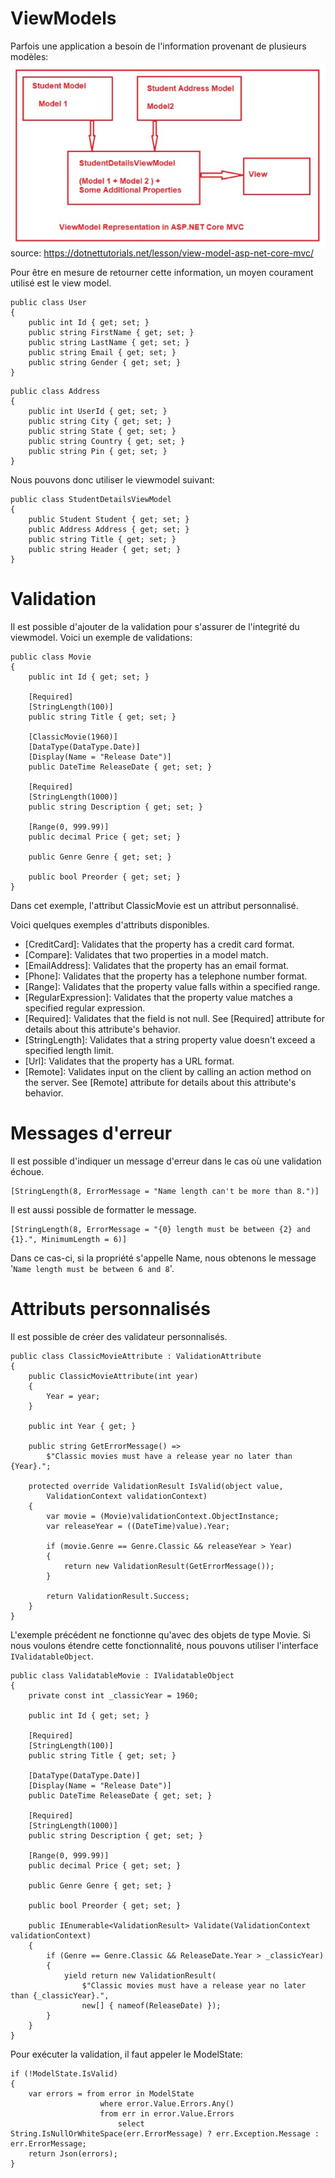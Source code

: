 # ViewModels
Parfois une application a besoin de l'information provenant de plusieurs modèles:
![alt text](viewmodel.jpg)<BR>
source: https://dotnettutorials.net/lesson/view-model-asp-net-core-mvc/

Pour être en mesure de retourner cette information, un moyen courament utilisé est le view model.

```
public class User
{
    public int Id { get; set; }
    public string FirstName { get; set; }
    public string LastName { get; set; }
    public string Email { get; set; }
    public string Gender { get; set; }
}
```

```
public class Address
{
    public int UserId { get; set; }
    public string City { get; set; }
    public string State { get; set; }
    public string Country { get; set; }
    public string Pin { get; set; }
}
```

Nous pouvons donc utiliser le viewmodel suivant:
```
public class StudentDetailsViewModel
{
    public Student Student { get; set; }
    public Address Address { get; set; }
    public string Title { get; set; }
    public string Header { get; set; }
}
```

# Validation
Il est possible d'ajouter de la validation pour s'assurer de l'integrité du viewmodel. Voici un exemple de validations:

```
public class Movie
{
    public int Id { get; set; }

    [Required]
    [StringLength(100)]
    public string Title { get; set; }

    [ClassicMovie(1960)]
    [DataType(DataType.Date)]
    [Display(Name = "Release Date")]
    public DateTime ReleaseDate { get; set; }

    [Required]
    [StringLength(1000)]
    public string Description { get; set; }

    [Range(0, 999.99)]
    public decimal Price { get; set; }

    public Genre Genre { get; set; }

    public bool Preorder { get; set; }
}
```
Dans cet exemple, l'attribut ClassicMovie est un attribut personnalisé.

Voici quelques exemples d'attributs disponibles.
- [CreditCard]: Validates that the property has a credit card format. 
- [Compare]: Validates that two properties in a model match.
- [EmailAddress]: Validates that the property has an email format.
- [Phone]: Validates that the property has a telephone number format.
- [Range]: Validates that the property value falls within a specified range.
- [RegularExpression]: Validates that the property value matches a specified regular expression.
- [Required]: Validates that the field is not null. See [Required] attribute for details about this attribute's behavior.
- [StringLength]: Validates that a string property value doesn't exceed a specified length limit.
- [Url]: Validates that the property has a URL format.
- [Remote]: Validates input on the client by calling an action method on the server. See [Remote] attribute for details about this attribute's behavior.

# Messages d'erreur
Il est possible d'indiquer un message d'erreur dans le cas où une validation échoue.

```
[StringLength(8, ErrorMessage = "Name length can't be more than 8.")]
```

Il est aussi possible de formatter le message.
```
[StringLength(8, ErrorMessage = "{0} length must be between {2} and {1}.", MinimumLength = 6)]
```
Dans ce cas-ci, si la propriété s'appelle Name, nous obtenons le message '`Name length must be between 6 and 8`'.

# Attributs personnalisés
Il est possible de créer des validateur personnalisés.

```
public class ClassicMovieAttribute : ValidationAttribute
{
    public ClassicMovieAttribute(int year)
    {
        Year = year;
    }

    public int Year { get; }

    public string GetErrorMessage() =>
        $"Classic movies must have a release year no later than {Year}.";

    protected override ValidationResult IsValid(object value,
        ValidationContext validationContext)
    {
        var movie = (Movie)validationContext.ObjectInstance;
        var releaseYear = ((DateTime)value).Year;

        if (movie.Genre == Genre.Classic && releaseYear > Year)
        {
            return new ValidationResult(GetErrorMessage());
        }

        return ValidationResult.Success;
    }
}
```

L'exemple précédent ne fonctionne qu'avec des objets de type Movie. Si nous voulons étendre cette fonctionnalité, nous pouvons utiliser l'interface `IValidatableObject`.

```
public class ValidatableMovie : IValidatableObject
{
    private const int _classicYear = 1960;

    public int Id { get; set; }

    [Required]
    [StringLength(100)]
    public string Title { get; set; }

    [DataType(DataType.Date)]
    [Display(Name = "Release Date")]
    public DateTime ReleaseDate { get; set; }

    [Required]
    [StringLength(1000)]
    public string Description { get; set; }

    [Range(0, 999.99)]
    public decimal Price { get; set; }

    public Genre Genre { get; set; }

    public bool Preorder { get; set; }

    public IEnumerable<ValidationResult> Validate(ValidationContext validationContext)
    {
        if (Genre == Genre.Classic && ReleaseDate.Year > _classicYear)
        {
            yield return new ValidationResult(
                $"Classic movies must have a release year no later than {_classicYear}.",
                new[] { nameof(ReleaseDate) });
        }
    }
}
```

Pour exécuter la validation, il faut appeler le ModelState:
```
if (!ModelState.IsValid)
{
    var errors = from error in ModelState
                    where error.Value.Errors.Any()
                    from err in error.Value.Errors
                        select String.IsNullOrWhiteSpace(err.ErrorMessage) ? err.Exception.Message : err.ErrorMessage;
    return Json(errors);
}
```